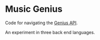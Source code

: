 # Music Genius

Code for navigating the [Genius API](https://docs.genius.com/).

An experiment in three back end languages.
